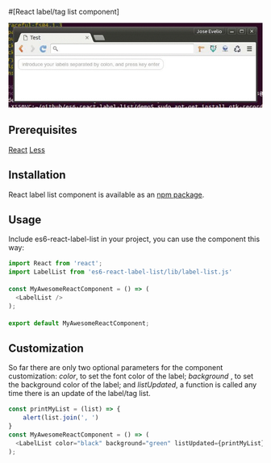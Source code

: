 #[React label/tag list component]

![Screencast](./images/demo.gif)


## Prerequisites

[React](http://facebook.github.io/react/)
[Less](http://lesscss.org/)

## Installation

React label list component is available as an [npm package](https://www.npmjs.com/package/es6-react-label-list).

## Usage

Include es6-react-label-list in your project, you can use the component this way:

```js
import React from 'react';
import LabelList from 'es6-react-label-list/lib/label-list.js'

const MyAwesomeReactComponent = () => (
  <LabelList />
);

export default MyAwesomeReactComponent;
```

## Customization

So far there are only two optional parameters for the component customization: *color*, to set the font color of the label; *background* , to set the background color of the label; and *listUpdated*, a function is called any time there is an update of the label/tag list.

```js
const printMyList = (list) => {
    alert(list.join(', ')
}
const MyAwesomeReactComponent = () => (
  <LabelList color="black" background="green" listUpdated={printMyList}/>
);
```


